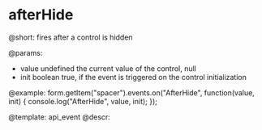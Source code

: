 afterHide
=============

@short: fires after a control is hidden
 

@params:
- value     undefined   the current value of the control, null
- init      boolean     true, if the event is triggered on the control initialization


@example:
form.getItem("spacer").events.on("AfterHide", function(value, init) {
    console.log("AfterHide", value, init);
});


@template: api_event
@descr:



